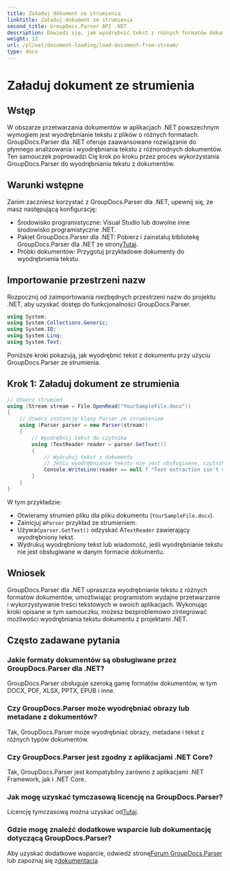 ```yaml
---
title: Załaduj dokument ze strumienia
linktitle: Załaduj dokument ze strumienia
second_title: GroupDocs.Parser API .NET
description: Dowiedz się, jak wyodrębnić tekst z różnych formatów dokumentów w .NET przy użyciu GroupDocs.Parser. Przewodnik krok po kroku z przykładami kodu.
weight: 12
url: /pl/net/document-loading/load-document-from-stream/
type: docs
---
```

# Załaduj dokument ze strumienia

## Wstęp
W obszarze przetwarzania dokumentów w aplikacjach .NET powszechnym wymogiem jest wyodrębnianie tekstu z plików o różnych formatach. GroupDocs.Parser dla .NET oferuje zaawansowane rozwiązanie do płynnego analizowania i wyodrębniania tekstu z różnorodnych dokumentów. Ten samouczek poprowadzi Cię krok po kroku przez proces wykorzystania GroupDocs.Parser do wyodrębniania tekstu z dokumentów.
## Warunki wstępne
Zanim zaczniesz korzystać z GroupDocs.Parser dla .NET, upewnij się, że masz następującą konfigurację:
- Środowisko programistyczne: Visual Studio lub dowolne inne środowisko programistyczne .NET.
-  Pakiet GroupDocs.Parser dla .NET: Pobierz i zainstaluj bibliotekę GroupDocs.Parser dla .NET ze strony[Tutaj](https://releases.groupdocs.com/parser/net/).
- Próbki dokumentów: Przygotuj przykładowe dokumenty do wyodrębnienia tekstu.
## Importowanie przestrzeni nazw
Rozpocznij od zaimportowania niezbędnych przestrzeni nazw do projektu .NET, aby uzyskać dostęp do funkcjonalności GroupDocs.Parser.
```csharp
using System;
using System.Collections.Generic;
using System.IO;
using System.Linq;
using System.Text;
```

Poniższe kroki pokazują, jak wyodrębnić tekst z dokumentu przy użyciu GroupDocs.Parser ze strumienia.
## Krok 1: Załaduj dokument ze strumienia
```csharp
// Utwórz strumień
using (Stream stream = File.OpenRead("YourSampleFile.docx"))
{
    // Utwórz instancję klasy Parser ze strumieniem
    using (Parser parser = new Parser(stream))
    {
        // Wyodrębnij tekst do czytnika
        using (TextReader reader = parser.GetText())
        {
            // Wydrukuj tekst z dokumentu
            // Jeśli wyodrębnianie tekstu nie jest obsługiwane, czytnik będzie miał wartość null
            Console.WriteLine(reader == null ? "Text extraction isn't supported" : reader.ReadToEnd());
        }
    }
}
```
W tym przykładzie:
- Otwieramy strumień pliku dla pliku dokumentu (`YourSampleFile.docx`).
-  Zainicjuj a`Parser` przykład ze strumieniem.
-  Używać`parser.GetText()` odzyskać A`TextReader` zawierający wyodrębniony tekst.
- Wydrukuj wyodrębniony tekst lub wiadomość, jeśli wyodrębnianie tekstu nie jest obsługiwane w danym formacie dokumentu.
## Wniosek
GroupDocs.Parser dla .NET upraszcza wyodrębnianie tekstu z różnych formatów dokumentów, umożliwiając programistom wydajne przetwarzanie i wykorzystywanie treści tekstowych w swoich aplikacjach. Wykonując kroki opisane w tym samouczku, możesz bezproblemowo zintegrować możliwości wyodrębniania tekstu dokumentu z projektami .NET.

## Często zadawane pytania
### Jakie formaty dokumentów są obsługiwane przez GroupDocs.Parser dla .NET?
GroupDocs.Parser obsługuje szeroką gamę formatów dokumentów, w tym DOCX, PDF, XLSX, PPTX, EPUB i inne.
### Czy GroupDocs.Parser może wyodrębniać obrazy lub metadane z dokumentów?
Tak, GroupDocs.Parser może wyodrębniać obrazy, metadane i tekst z różnych typów dokumentów.
### Czy GroupDocs.Parser jest zgodny z aplikacjami .NET Core?
Tak, GroupDocs.Parser jest kompatybilny zarówno z aplikacjami .NET Framework, jak i .NET Core.
### Jak mogę uzyskać tymczasową licencję na GroupDocs.Parser?
 Licencję tymczasową można uzyskać od[Tutaj](https://purchase.groupdocs.com/temporary-license/).
### Gdzie mogę znaleźć dodatkowe wsparcie lub dokumentację dotyczącą GroupDocs.Parser?
 Aby uzyskać dodatkowe wsparcie, odwiedź stronę[Forum GroupDocs.Parser](https://forum.groupdocs.com/c/parser/17) lub zapoznaj się z[dokumentacja](https://tutorials.groupdocs.com/parser/net/).
